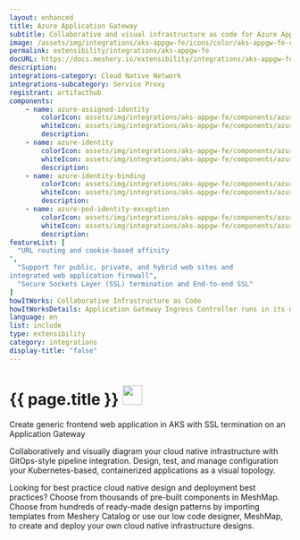 ```yaml
---
layout: enhanced
title: Azure Application Gateway 
subtitle: Collaborative and visual infrastructure as code for Azure Application Gateway 
image: /assets/img/integrations/aks-appgw-fe/icons/color/aks-appgw-fe-color.svg
permalink: extensibility/integrations/aks-appgw-fe
docURL: https://docs.meshery.io/extensibility/integrations/aks-appgw-fe
description: 
integrations-category: Cloud Native Network
integrations-subcategory: Service Proxy
registrant: artifacthub
components: 
	- name: azure-assigned-identity
		colorIcon: assets/img/integrations/aks-appgw-fe/components/azure-assigned-identity/icons/color/azure-assigned-identity-color.svg
		whiteIcon: assets/img/integrations/aks-appgw-fe/components/azure-assigned-identity/icons/white/azure-assigned-identity-white.svg
		description: 
	- name: azure-identity
		colorIcon: assets/img/integrations/aks-appgw-fe/components/azure-identity/icons/color/azure-identity-color.svg
		whiteIcon: assets/img/integrations/aks-appgw-fe/components/azure-identity/icons/white/azure-identity-white.svg
		description: 
	- name: azure-identity-binding
		colorIcon: assets/img/integrations/aks-appgw-fe/components/azure-identity-binding/icons/color/azure-identity-binding-color.svg
		whiteIcon: assets/img/integrations/aks-appgw-fe/components/azure-identity-binding/icons/white/azure-identity-binding-white.svg
		description: 
	- name: azure-pod-identity-exception
		colorIcon: assets/img/integrations/aks-appgw-fe/components/azure-pod-identity-exception/icons/color/azure-pod-identity-exception-color.svg
		whiteIcon: assets/img/integrations/aks-appgw-fe/components/azure-pod-identity-exception/icons/white/azure-pod-identity-exception-white.svg
		description: 
featureList: [
  "URL routing and cookie-based affinity
",
  "Support for public, private, and hybrid web sites and 
integrated web application firewall",
  "Secure Sockets Layer (SSL) termination and End-to-end SSL"
]
howItWorks: Collaborative Infrastructure as Code
howItWorksDetails: Application Gateway Ingress Controller runs in its own pod on the customer’s AKS. Ingress Controller monitors a subset of Kubernetes’ resources for changes. The state of the AKS cluster is translated to Application Gateway specific configuration and applied to the Azure Resource Manager. The continuous re-configuration of Application Gateway ensures uninterrupted flow of traffic to AKS’ services. The diagram below illustrates the flow of state and configuration changes from the Kubernetes API, via Application Gateway Ingress Controller, to Resource Manager and then Application Gateway.
language: en
list: include
type: extensibility
category: integrations
display-title: "false"
---
```

<h1>{{ page.title }} <img src="{{ page.image }}" style="width: 35px; height: 35px;" /></h1>

<p>
Create generic frontend web application in AKS with SSL termination on an Application Gateway
</p>
<p>
    Collaboratively and visually diagram your cloud native infrastructure with GitOps-style pipeline integration. Design, test, and manage configuration your Kubernetes-based, containerized applications as a visual topology.
</p>
<p>
    Looking for best practice cloud native design and deployment best practices? Choose from thousands of pre-built components in MeshMap. Choose from hundreds of ready-made design patterns by importing templates from Meshery Catalog or use our low code designer, MeshMap, to create and deploy your own cloud native infrastructure designs.
</p>
